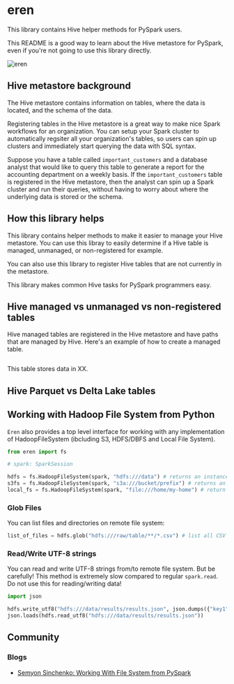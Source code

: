 # eren

This library contains Hive helper methods for PySpark users.

This README is a good way to learn about the Hive metastore for PySpark, even if you're not going to use this library directly.

![eren](https://github.com/MrPowers/eren/raw/main/images/eren.jpeg)

## Hive metastore background

The Hive metastore contains information on tables, where the data is located, and the schema of the data.

Registering tables in the Hive metastore is a great way to make nice Spark workflows for an organization.  You can setup your Spark cluster to automatically regsiter all your organization's tables, so users can spin up clusters and immediately start querying the data with SQL syntax.

Suppose you have a table called `important_customers` and a database analyst that would like to query this table to generate a report for the accounting department on a weekly basis.  If the `important_customers` table is registered in the Hive metastore, then the analyst can spin up a Spark cluster and run their queries, without having to worry about where the underlying data is stored or the schema.

## How this library helps

This library contains helper methods to make it easier to manage your Hive metastore.  You can use this libray to easily determine if a Hive table is managed, unmanaged, or non-registered for example.

You can also use this library to register Hive tables that are not currently in the metastore.

This library makes common Hive tasks for PySpark programmers easy.

## Hive managed vs unmanaged vs non-registered tables

Hive managed tables are registered in the Hive metastore and have paths that are managed by Hive.  Here's an example of how to create a managed table.

```python

```

This table stores data in XX.



## Hive Parquet vs Delta Lake tables

## Working with Hadoop File System from Python

`Eren` also provides a top level interface for working with any implementation of HadoopFileSystem (ibcluding S3, HDFS/DBFS and Local File System).

```python
from eren import fs

# spark: SparkSession

hdfs = fs.HadoopFileSystem(spark, "hdfs:///data") # returns an instance for access to HDFS
s3fs = fs.HadoopFileSystem(spark, "s3a:///bucket/prefix") # returns an instance for access to S3
local_fs = fs.HadoopFileSystem(spark, "file:///home/my-home") # return an instance for access to LocalFS
```

### Glob Files

You can list files and directories on remote file system:

```python
list_of_files = hdfs.glob("hdfs:///raw/table/**/*.csv") # list all CSV files recursively inside a folder on HDFS
```

### Read/Write UTF-8 strings

You can read and write UTF-8 strings from/to remote file system. But be carefully! This method is extremely slow compared to regular `spark.read`. Do not use this for reading/writing data!

```python
import json

hdfs.write_utf8("hdfs:///data/results/results.json", json.dumps({"key1": 1, "key2": 3}), mode="w")
json.loads(hdfs.read_utf8("hdfs:///data/results/results.json"))
```

## Community

### Blogs

- [Semyon Sinchenko: Working With File System from PySpark](https://semyonsinchenko.github.io/ssinchenko/post/working-with-fs-pyspark/)


